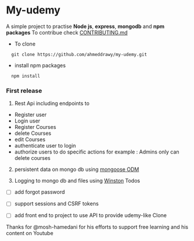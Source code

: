 # My-udemy
A simple project to practise **Node js**, **express**, **mongodb** and **npm packages**
To contribue check [CONTRIBUTING.md](https://github.com/ahmeddrawy/my-udemy/blob/master/CONTRIBUTING.md)
 * To clone 
```
  git clone https://github.com/ahmeddrawy/my-udemy.git
```
* install  npm packages 
```
  npm install 
```

### First release

1. Rest Api including endpoints to 


-  Register user
-  Login user
-  Register Courses
-  delete Courses
-  edit Courses
-  authenticate user to login 
-  authorize users to do specific actions for example : Admins only can delete courses 

2.  persistent data on mongo db using [mongoose ODM](https://mongoosejs.com/)

3. Logging to mongo db and files using [Winston](https://www.npmjs.com/package/winston)
Todos

- [ ] add forgot password

- [ ] support sessions and CSRF tokens

- [ ] add front end to project to use API to provide udemy-like Clone 

Thanks for @mosh-hamedani for his efforts to support free learning and his content on Youtube
